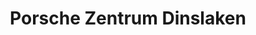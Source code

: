 ---
title: "Porsche Zentrum Dinslaken"
url: /dinslaken/porsche-zentrum-dinslaken/
shop: Autohaus
---
